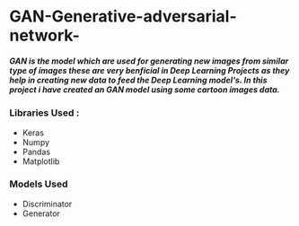 # GAN-Generative-adversarial-network-
##### GAN is the model which are used for generating new images from similar type of images these are very benficial in Deep Learning Projects as they help in creating new data to feed the Deep Learning model's. In this project i have created an GAN model using some cartoon images data.
### Libraries Used :
- Keras 
- Numpy
- Pandas
- Matplotlib
### Models Used
- Discriminator
- Generator

